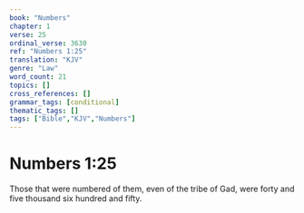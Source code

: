 ```yaml
---
book: "Numbers"
chapter: 1
verse: 25
ordinal_verse: 3630
ref: "Numbers 1:25"
translation: "KJV"
genre: "Law"
word_count: 21
topics: []
cross_references: []
grammar_tags: [conditional]
thematic_tags: []
tags: ["Bible","KJV","Numbers"]
---
```


# Numbers 1:25

Those that were numbered of them, even of the tribe of Gad, were forty and five thousand six hundred and fifty.
